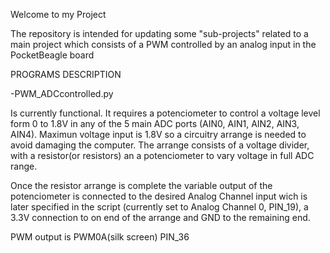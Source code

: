 Welcome to my Project

The repository is intended for updating some "sub-projects" related to a main project which consists of a PWM controlled by an analog input in the PocketBeagle board

PROGRAMS DESCRIPTION

-PWM_ADCcontrolled.py 

Is currently functional. It requires a potenciometer to control a voltage level form 0 to 1.8V in any of the 5 main ADC ports (AIN0, AIN1, AIN2, AIN3, AIN4). Maximun voltage input is 1.8V so a
circuitry arrange is needed to avoid damaging the computer. The arrange consists of a voltage divider, with a resistor(or resistors) an a potenciometer to vary voltage in full ADC range.

Once the resistor arrange is complete the variable output of the potenciometer is connected to the desired Analog Channel input wich is later specified in the script (currently set to Analog Channel 0, PIN_19), a 3.3V connection to on end of the arrange and GND to the remaining end. 

PWM output is PWM0A(silk screen) PIN_36
